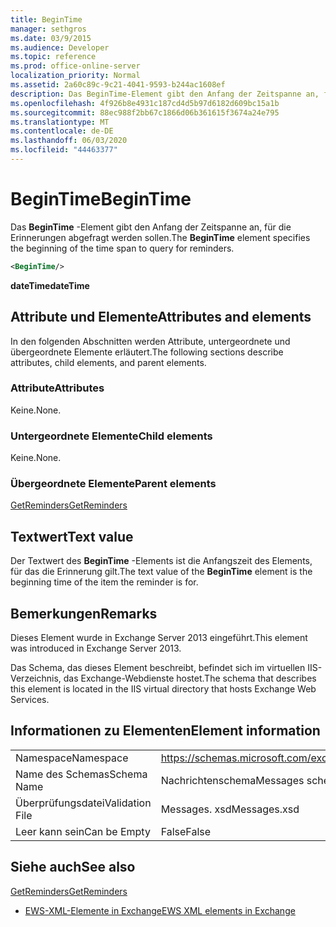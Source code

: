 ```yaml
---
title: BeginTime
manager: sethgros
ms.date: 03/9/2015
ms.audience: Developer
ms.topic: reference
ms.prod: office-online-server
localization_priority: Normal
ms.assetid: 2a60c89c-9c21-4041-9593-b244ac1608ef
description: Das BeginTime-Element gibt den Anfang der Zeitspanne an, für die Erinnerungen abgefragt werden sollen.
ms.openlocfilehash: 4f926b8e4931c187cd4d5b97d6182d609bc15a1b
ms.sourcegitcommit: 88ec988f2bb67c1866d06b361615f3674a24e795
ms.translationtype: MT
ms.contentlocale: de-DE
ms.lasthandoff: 06/03/2020
ms.locfileid: "44463377"
---
```

# <a name="begintime"></a><span data-ttu-id="3fa29-103">BeginTime</span><span class="sxs-lookup"><span data-stu-id="3fa29-103">BeginTime</span></span>

<span data-ttu-id="3fa29-104">Das **BeginTime** -Element gibt den Anfang der Zeitspanne an, für die Erinnerungen abgefragt werden sollen.</span><span class="sxs-lookup"><span data-stu-id="3fa29-104">The **BeginTime** element specifies the beginning of the time span to query for reminders.</span></span> 
  
```XML
<BeginTime/>
```

 <span data-ttu-id="3fa29-105">**dateTime**</span><span class="sxs-lookup"><span data-stu-id="3fa29-105">**dateTime**</span></span>
## <a name="attributes-and-elements"></a><span data-ttu-id="3fa29-106">Attribute und Elemente</span><span class="sxs-lookup"><span data-stu-id="3fa29-106">Attributes and elements</span></span>

<span data-ttu-id="3fa29-107">In den folgenden Abschnitten werden Attribute, untergeordnete und übergeordnete Elemente erläutert.</span><span class="sxs-lookup"><span data-stu-id="3fa29-107">The following sections describe attributes, child elements, and parent elements.</span></span>
  
### <a name="attributes"></a><span data-ttu-id="3fa29-108">Attribute</span><span class="sxs-lookup"><span data-stu-id="3fa29-108">Attributes</span></span>

<span data-ttu-id="3fa29-109">Keine.</span><span class="sxs-lookup"><span data-stu-id="3fa29-109">None.</span></span>
  
### <a name="child-elements"></a><span data-ttu-id="3fa29-110">Untergeordnete Elemente</span><span class="sxs-lookup"><span data-stu-id="3fa29-110">Child elements</span></span>

<span data-ttu-id="3fa29-111">Keine.</span><span class="sxs-lookup"><span data-stu-id="3fa29-111">None.</span></span>
  
### <a name="parent-elements"></a><span data-ttu-id="3fa29-112">Übergeordnete Elemente</span><span class="sxs-lookup"><span data-stu-id="3fa29-112">Parent elements</span></span>

[<span data-ttu-id="3fa29-113">GetReminders</span><span class="sxs-lookup"><span data-stu-id="3fa29-113">GetReminders</span></span>](getreminders.md)
  
## <a name="text-value"></a><span data-ttu-id="3fa29-114">Textwert</span><span class="sxs-lookup"><span data-stu-id="3fa29-114">Text value</span></span>

<span data-ttu-id="3fa29-115">Der Textwert des **BeginTime** -Elements ist die Anfangszeit des Elements, für das die Erinnerung gilt.</span><span class="sxs-lookup"><span data-stu-id="3fa29-115">The text value of the **BeginTime** element is the beginning time of the item the reminder is for.</span></span> 
  
## <a name="remarks"></a><span data-ttu-id="3fa29-116">Bemerkungen</span><span class="sxs-lookup"><span data-stu-id="3fa29-116">Remarks</span></span>

<span data-ttu-id="3fa29-117">Dieses Element wurde in Exchange Server 2013 eingeführt.</span><span class="sxs-lookup"><span data-stu-id="3fa29-117">This element was introduced in Exchange Server 2013.</span></span>
  
<span data-ttu-id="3fa29-118">Das Schema, das dieses Element beschreibt, befindet sich im virtuellen IIS-Verzeichnis, das Exchange-Webdienste hostet.</span><span class="sxs-lookup"><span data-stu-id="3fa29-118">The schema that describes this element is located in the IIS virtual directory that hosts Exchange Web Services.</span></span>
  
## <a name="element-information"></a><span data-ttu-id="3fa29-119">Informationen zu Elementen</span><span class="sxs-lookup"><span data-stu-id="3fa29-119">Element information</span></span>

|||
|:-----|:-----|
|<span data-ttu-id="3fa29-120">Namespace</span><span class="sxs-lookup"><span data-stu-id="3fa29-120">Namespace</span></span>  <br/> |https://schemas.microsoft.com/exchange/services/2006/messages  <br/> |
|<span data-ttu-id="3fa29-121">Name des Schemas</span><span class="sxs-lookup"><span data-stu-id="3fa29-121">Schema Name</span></span>  <br/> |<span data-ttu-id="3fa29-122">Nachrichtenschema</span><span class="sxs-lookup"><span data-stu-id="3fa29-122">Messages schema</span></span>  <br/> |
|<span data-ttu-id="3fa29-123">Überprüfungsdatei</span><span class="sxs-lookup"><span data-stu-id="3fa29-123">Validation File</span></span>  <br/> |<span data-ttu-id="3fa29-124">Messages. xsd</span><span class="sxs-lookup"><span data-stu-id="3fa29-124">Messages.xsd</span></span>  <br/> |
|<span data-ttu-id="3fa29-125">Leer kann sein</span><span class="sxs-lookup"><span data-stu-id="3fa29-125">Can be Empty</span></span>  <br/> |<span data-ttu-id="3fa29-126">False</span><span class="sxs-lookup"><span data-stu-id="3fa29-126">False</span></span>  <br/> |
   
## <a name="see-also"></a><span data-ttu-id="3fa29-127">Siehe auch</span><span class="sxs-lookup"><span data-stu-id="3fa29-127">See also</span></span>



[<span data-ttu-id="3fa29-128">GetReminders</span><span class="sxs-lookup"><span data-stu-id="3fa29-128">GetReminders</span></span>](getreminders.md)


- [<span data-ttu-id="3fa29-129">EWS-XML-Elemente in Exchange</span><span class="sxs-lookup"><span data-stu-id="3fa29-129">EWS XML elements in Exchange</span></span>](ews-xml-elements-in-exchange.md)

